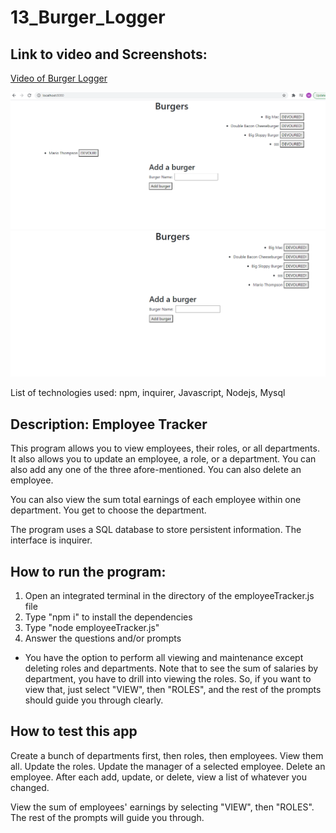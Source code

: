 # 13_Burger_Logger

## Link to video and Screenshots:
[Video of Burger Logger](https://drive.google.com/file/d/1gQuUGL_2onv9lux4NmtJIGLdDEPiNrlb/view?usp=sharing)

![Before Burger Being Devoured](https://github.com/MarioThompson0010/13_Burger_Logger/blob/main/screenshots/screenshot1.PNG)
![After Burger Being Devoured](https://github.com/MarioThompson0010/13_Burger_Logger/blob/main/screenshots/afterBeingDevoured.PNG)

List of technologies used: npm, inquirer, Javascript, Nodejs, Mysql

## Description: Employee Tracker 

This program allows you to view employees, their roles, or all departments.  It also allows you to update an employee, a role, or a department.  You can also add any one of the three afore-mentioned.  You can also delete an employee.

You can also view the sum total earnings of each employee within one department.  You get to choose the department.

The program uses a SQL database to store persistent information.  The interface is inquirer.  

## How to run the program:

1) Open an integrated terminal in the directory of the employeeTracker.js file
2) Type "npm i" to install the dependencies
3) Type "node employeeTracker.js"
4) Answer the questions and/or prompts

* You have the option to perform all viewing and maintenance except deleting roles and departments.
Note that to see the sum of salaries by department, you have to drill into viewing the roles.  So, if you want to view that, just select "VIEW", then "ROLES", and the rest of the prompts should guide you through clearly.

## How to test this app

Create a bunch of departments first, then roles, then employees. View them all. Update the roles. Update the manager of a selected employee.  Delete an employee.  After each add, update, or delete, view a list of whatever you changed.

View the sum of employees' earnings by selecting "VIEW", then "ROLES".  The rest of the prompts will guide you through.


